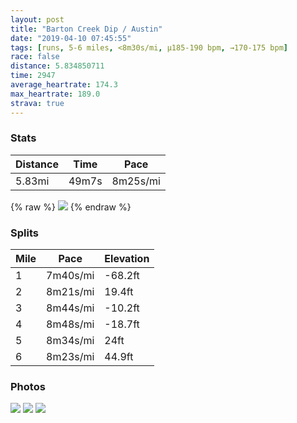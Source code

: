 ```yaml
---
layout: post
title: "Barton Creek Dip / Austin"
date: "2019-04-10 07:45:55"
tags: [runs, 5-6 miles, <8m30s/mi, μ185-190 bpm, →170-175 bpm]
race: false
distance: 5.834850711
time: 2947
average_heartrate: 174.3
max_heartrate: 189.0
strava: true
---
```


### Stats

| Distance | Time | Pace |
|----------|------|------|
|5.83mi|49m7s|8m25s/mi|

{% raw %}
<img src='https://maps.googleapis.com/maps/api/staticmap?maptype=roadmap&path=enc:{|vwD|qqsQ|^nNcC~UlAh@GlBsGlMmApMdHxHzKxCyHpLoFzNpGdG}F|KbCvDjArN_CkQiNg[yQ|m@aKvNgEzAgIuFGuAbFsGpIgA~J{RrDiT~Qih@~Eca@yBeCvBeO{IwDn@mDmJgFv@eEoE}B&key=AIzaSyC1MId7bFpkLXNAaYhBSTb8jLyiSqzbDtM&size=800x800&markers=color:yellow|label:S|30.2691,-97.74383&markers=color:green|label:F|30.26917000000001,-97.74238000000003'>
{% endraw %}

### Splits

| Mile | Pace | Elevation |
|------|------|-----------|
|1|7m40s/mi|-68.2ft|
|2|8m21s/mi|19.4ft|
|3|8m44s/mi|-10.2ft|
|4|8m48s/mi|-18.7ft|
|5|8m34s/mi|24ft|
|6|8m23s/mi|44.9ft|

### Photos
<img src='https://dgtzuqphqg23d.cloudfront.net/aZ-YQ9EBZmzOxlUBXQwYFtbG7BUEASr27C0ZX7l68R4-768x576.jpg'>

<img src='https://dgtzuqphqg23d.cloudfront.net/-P1Tay_y3DeZBxgI3AV_fMwut7Sbzjch5kGy-L5RYqA-472x768.jpg'>

<img src='https://dgtzuqphqg23d.cloudfront.net/fHnJ5WsGTx3WtcZjumYSY3EIHT320-A3x0THkt2fcck-576x768.jpg'>
